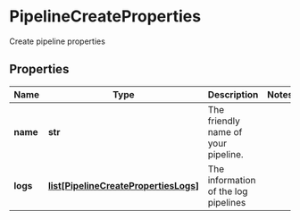 # PipelineCreateProperties

Create pipeline properties
## Properties
| Name | Type | Description | Notes |
| ------------ | ------------- | ------------- | ------------- |
| **name** | **str** | The friendly name of your pipeline. |  |
| **logs** | [**list[PipelineCreatePropertiesLogs]**](PipelineCreatePropertiesLogs.md) | The information of the log pipelines |  |


